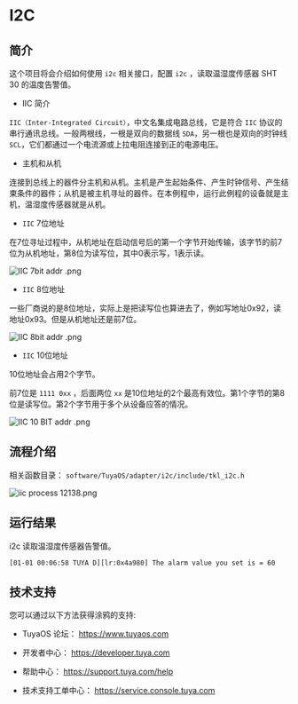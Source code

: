 

# I2C

##  简介

这个项目将会介绍如何使用 `i2c` 相关接口，配置 `i2c` ，读取温湿度传感器 SHT 30 的温度告警值。

* IIC 简介
  
`IIC（Inter-Integrated Circuit）`，中文名集成电路总线，它是符合 `IIC` 协议的串行通讯总线。一般两根线，一根是双向的数据线 `SDA`，另一根也是双向的时钟线 `SCL`，它们都通过一个电流源或上拉电阻连接到正的电源电压。

* 主机和从机

连接到总线上的器件分主机和从机。主机是产生起始条件、产生时钟信号、产生结束条件的器件；从机是被主机寻址的器件。在本例程中，运行此例程的设备就是主机，温湿度传感器就是从机。

* `IIC` 7位地址

在7位寻址过程中，从机地址在启动信号后的第一个字节开始传输，该字节的前7位为从机地址，第8位为读写位，其中0表示写，1表示读。

![IIC 7bit addr .png](https://airtake-public-data-1254153901.cos.ap-shanghai.myqcloud.com/content-platform/hestia/16559550919f1bbf424e0.png)
  
* `IIC` 8位地址

一些厂商说的是8位地址，实际上是把读写位也算进去了，例如写地址0x92，读地址0x93。但是从机地址还是前7位。

![IIC 8bit addr .png](https://airtake-public-data-1254153901.cos.ap-shanghai.myqcloud.com/content-platform/hestia/1655955675507f55f126a.png)

* `IIC` 10位地址

10位地址会占用2个字节。

前7位是 `1111 0xx` ，后面两位 `xx` 是10位地址的2个最高有效位。第1个字节的第8位是读写位。第2个字节用于多个从设备应答的情况。

![IIC 10 BIT addr .png](https://airtake-public-data-1254153901.cos.ap-shanghai.myqcloud.com/content-platform/hestia/165596230044cc3b2fc69.png)


## 流程介绍
相关函数目录：
`software/TuyaOS/adapter/i2c/include/tkl_i2c.h`

![iic process 12138.png](https://airtake-public-data-1254153901.cos.ap-shanghai.myqcloud.com/content-platform/hestia/16559631329b212c91f70.png)

## 运行结果
i2c 读取温湿度传感器告警值。
```
[01-01 00:06:58 TUYA D][lr:0x4a980] The alarm value you set is = 60
```

## 技术支持

您可以通过以下方法获得涂鸦的支持:

- TuyaOS 论坛： https://www.tuyaos.com

- 开发者中心： https://developer.tuya.com

- 帮助中心： https://support.tuya.com/help

- 技术支持工单中心： https://service.console.tuya.com
